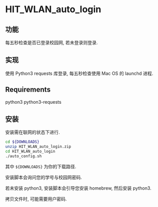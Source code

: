 # HIT_WLAN_auto_login

## 功能
每五秒检查是否已登录校园网, 若未登录则登录.

## 实现
使用 Python3 requests 库登录, 每五秒检查使用 Mac OS 的 launchd 进程.

## Requirements
python3
python3-requests

## 安装
安装需在联网的状态下进行. 

```sh
cd ${DOWNLOADS}
unzip HIT_WLAN_auto_login.zip
cd HIT_WLAN_auto_login
./auto_config.sh
```

其中 `${DOWNLOADS}` 为你的下载路径.

安装脚本会询问您的学号与校园网密码.

若未安装 python3, 安装脚本会引导您安装 homebrew, 然后安装 python3.

拷贝文件时, 可能需要用户密码.